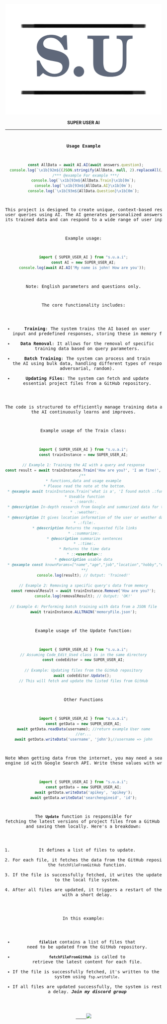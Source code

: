 <!DOCTYPE html>
<html lang="en">
<head>
    <meta charset="UTF-8">
    <meta name="viewport" content="width=device-width, initial-scale=1.0">
</head>
<body>
    <p align="center"><img src="https://github.com/SuleymanUlas/SuperUser/blob/main/profil/logo.png?raw=true" alt="logo" border="0"></p>
    <p align="center"><strong>SUPER USER AI</strong></p>
    <hr>
    <pre align="center">

**Usage Example**
```javascript
  const AllData = await AI.AI(await answers.question);
  console.log(`\x1b[92m${(JSON.stringify(AllData, null, 2).replaceAll(/\n\n/g, '\n'))}\x1b[0m`);
  /*** @example For example ***/
console.log(`\x1b[93m${AllData.Train}\x1b[0m`);
console.log(`\x1b[93m${AllData.AI}\x1b[0m`);
console.log(`\x1b[93m${AllData.Question}\x1b[0m`);
```
This project is designed to create unique, context-based responses to user queries using AI. The AI generates personalized answers based on its trained data and can respond to a wide range of user inputs.

Example usage:

```javascript
import { SUPER_USER_AI } from "s.u.a.i";
const AI = new SUPER_USER_AI;
console.log(await AI.AI('My name is john! How are you')); 
```
Note:
English parameters and questions only.

The core functionality includes:

- **Training**: The system trains the AI based on user input and predefined responses, storing these in memory files.
- **Data Removal**: It allows for the removal of specific training data based on query parameters.
- **Batch Training**: The system can process and train the AI using bulk data, handling different types of responses (positive, adversarial, random).
- **Updating Files**: The system can fetch and update essential project files from a GitHub repository.

The code is structured to efficiently manage training data and ensure the AI continuously learns and improves.

Example usage of the Train class:

```javascript
import { SUPER_USER_AI } from "s.u.a.i";
const trainInstance = new SUPER_USER_AI;

// Example 1: Training the AI with a query and response
const result = await trainInstance.Train('How are you?', 'I am fine!', 'Happy');
/** 
 * functions,data and usage example 
 * Please read the note at the bottom.
 * @example await trainInstance.Train('what is a', 'I found match .:functions:. ::<userdata>::', 'Happy');
 * Useable function
 * .:search:. 
 * @description In-depth research from Google and summarized data for the question
 * .:weather:.
 * @description It gives location information of the user or weather data of the place mentioned in the sentence.
 * .:file:.
 * @description Returns the requested file links
 * .:summarize:.
 * @description summarize sentences
 * .:time:.
 * Returns the time data
 * ::<userdata>::
 * @description usable data 
 * @example const knownParams=["name","age","job","location","hobby","email","gender","education","phone","socialMedia","maritalStatus","languages","skills","favoriteFood","travelExperience","pets","goals","favoriteColor","diet","music","fitness"];
 **/
console.log(result); // Output: 'Trained!'

// Example 2: Removing a specific query's data from memory
const removalResult = await trainInstance.Remove('How are you?');
console.log(removalResult); // Output: 'OK!'

// Example 4: Performing batch training with data from a JSON file
await trainInstance.ALLTRAIN('memoryFile.json');
```

Example usage of the Update function:

```javascript
import { SUPER_USER_AI } from "s.u.a.i";
// Assuming Code_Edit_Used class is in the same directory
const codeEditor = new SUPER_USER_AI;

// Example: Updating files from the GitHub repository
await codeEditor.Update(); 
// This will fetch and update the listed files from GitHub
```
Other Functions

```javascript
import { SUPER_USER_AI } from "s.u.a.i";
const getData = new SUPER_USER_AI;
await getData.readData(username); //return example User name
//or...
await getData.writeData('username', 'john');//username => john
```
Note 
When getting data from the internet, you may need a search engine id with Google Search API. Write these values ​​with writeData.
```javascript
import { SUPER_USER_AI } from "s.u.a.i";
const getData = new SUPER_USER_AI;
await getData.writeData('apikey', 'apikey');
await getData.writeData('searchengineid', 'id');
```
The **`Update`** function is responsible for fetching the latest versions of project files from a GitHub repository and saving them locally. Here's a breakdown:

1. It defines a list of files to update.
2. For each file, it fetches the data from the GitHub repository using the `fetchFileFromGitHub` function.
3. If the file is successfully fetched, it writes the updated content to the local file system.
4. After all files are updated, it triggers a restart of the system with a short delay.

In this example:
- **`filelist`** contains a list of files that need to be updated from the GitHub repository.
- **`fetchFileFromGitHub`** is called to retrieve the latest content for each file.
- If the file is successfully fetched, it's written to the local system using `fsp.writeFile`.
- If all files are updated successfully, the system is restarted after a delay.
***Join my discord group***
<a href="https://discord.gg/Yat4Nmgn">
    <img src="https://static.cdnlogo.com/logos/d/64/discord.png" width="10%" style="border: none; outline: none;">
</a>

</pre>
</body> </html> 
